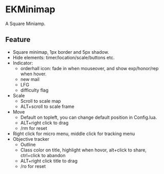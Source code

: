 # EKMinimap

A Square Miniamp.

## Feature

* Square minimap, 1px border and 5px shadow.
* Hide elements: timer/location/scale/buttons etc.
* Indicator:
  * orderhall icon: fade in when mouseover, and show exp/honor/rep when hover.
  * new mail
  * LFG
  * difficulty flag
* Scale
  * Scroll to scale map
  * ALT+scroll to scale frame
* Move
  * Default on topleft, you can change default position in Config.lua.
  * ALT+right click to drag
  * /rm for reset
* Right click for micro menu, middle click for tracking menu
* Objective tracker  
  * Outline
  * Class color on title, highlight when hovor, alt+click to share, ctrl+click to abandon
  * ALT+right click title to drag
  * /ro for reset
